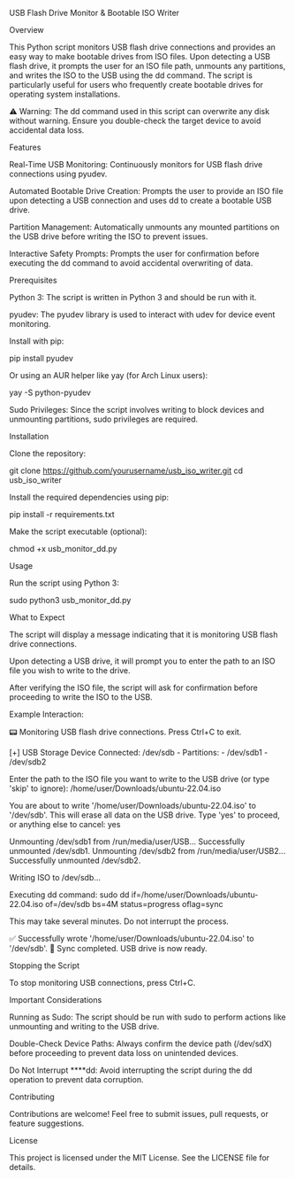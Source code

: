 USB Flash Drive Monitor & Bootable ISO Writer

Overview

This Python script monitors USB flash drive connections and provides an easy way to make bootable drives from ISO files. Upon detecting a USB flash drive, it prompts the user for an ISO file path, unmounts any partitions, and writes the ISO to the USB using the dd command. The script is particularly useful for users who frequently create bootable drives for operating system installations.

⚠️ Warning: The dd command used in this script can overwrite any disk without warning. Ensure you double-check the target device to avoid accidental data loss.

Features

Real-Time USB Monitoring: Continuously monitors for USB flash drive connections using pyudev.

Automated Bootable Drive Creation: Prompts the user to provide an ISO file upon detecting a USB connection and uses dd to create a bootable USB drive.

Partition Management: Automatically unmounts any mounted partitions on the USB drive before writing the ISO to prevent issues.

Interactive Safety Prompts: Prompts the user for confirmation before executing the dd command to avoid accidental overwriting of data.

Prerequisites

Python 3: The script is written in Python 3 and should be run with it.

pyudev: The pyudev library is used to interact with udev for device event monitoring.

Install with pip:

pip install pyudev

Or using an AUR helper like yay (for Arch Linux users):

yay -S python-pyudev

Sudo Privileges: Since the script involves writing to block devices and unmounting partitions, sudo privileges are required.

Installation

Clone the repository:

git clone https://github.com/yourusername/usb_iso_writer.git
cd usb_iso_writer

Install the required dependencies using pip:

pip install -r requirements.txt

Make the script executable (optional):

chmod +x usb_monitor_dd.py

Usage

Run the script using Python 3:

sudo python3 usb_monitor_dd.py

What to Expect

The script will display a message indicating that it is monitoring USB flash drive connections.

Upon detecting a USB drive, it will prompt you to enter the path to an ISO file you wish to write to the drive.

After verifying the ISO file, the script will ask for confirmation before proceeding to write the ISO to the USB.

Example Interaction:

📟 Monitoring USB flash drive connections. Press Ctrl+C to exit.

[+] USB Storage Device Connected: /dev/sdb
    - Partitions:
        - /dev/sdb1
        - /dev/sdb2

Enter the path to the ISO file you want to write to the USB drive (or type 'skip' to ignore): /home/user/Downloads/ubuntu-22.04.iso

You are about to write '/home/user/Downloads/ubuntu-22.04.iso' to '/dev/sdb'. This will erase all data on the USB drive.
Type 'yes' to proceed, or anything else to cancel: yes

Unmounting /dev/sdb1 from /run/media/user/USB...
Successfully unmounted /dev/sdb1.
Unmounting /dev/sdb2 from /run/media/user/USB2...
Successfully unmounted /dev/sdb2.

Writing ISO to /dev/sdb...

Executing dd command:
sudo dd if=/home/user/Downloads/ubuntu-22.04.iso of=/dev/sdb bs=4M status=progress oflag=sync

This may take several minutes. Do not interrupt the process.

✅ Successfully wrote '/home/user/Downloads/ubuntu-22.04.iso' to '/dev/sdb'.
🔄 Sync completed. USB drive is now ready.

Stopping the Script

To stop monitoring USB connections, press Ctrl+C.

Important Considerations

Running as Sudo: The script should be run with sudo to perform actions like unmounting and writing to the USB drive.

Double-Check Device Paths: Always confirm the device path (/dev/sdX) before proceeding to prevent data loss on unintended devices.

Do Not Interrupt ****dd: Avoid interrupting the script during the dd operation to prevent data corruption.



Contributing

Contributions are welcome! Feel free to submit issues, pull requests, or feature suggestions.

License

This project is licensed under the MIT License. See the LICENSE file for details.

